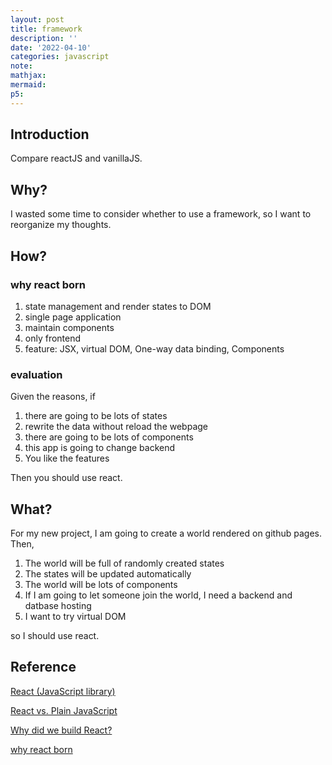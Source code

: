 ```yaml
---
layout: post
title: framework
description: ''
date: '2022-04-10'
categories: javascript
note:
mathjax:
mermaid:
p5:
---
```


## Introduction

Compare reactJS and vanillaJS.

## Why?

I wasted some time to consider whether to use a framework, so I want to reorganize my thoughts.

## How?

### why react born

1. state management and render states to DOM
2. single page application
3. maintain components
4. only frontend
5. feature: JSX, virtual DOM, One-way data binding, Components

### evaluation

Given the reasons, if

1. there are going to be lots of states
2. rewrite the data without reload the webpage
3. there are going to be lots of components
4. this app is going to change backend
5. You like the features

Then you should use react.

## What?

For my new project, I am going to create a world rendered on github pages. Then,

1. The world will be full of randomly created states
2. The states will be updated automatically
3. The world will be lots of components
4. If I am going to let someone join the world, I need a backend and datbase hosting
5. I want to try virtual DOM

so I should use react.

## Reference

[React (JavaScript library)](https://en.wikipedia.org/wiki/React_(JavaScript_library))

[React vs. Plain JavaScript](https://www.framer.com/blog/posts/react-vs-vanilla-js/)

[Why did we build React?](https://reactjs.org/blog/2013/06/05/why-react.html)

[why react born](https://www.google.com/search?q=why+react+born&rlz=1C5CHFA_enTW940TW940&biw=1440&bih=730&sxsrf=APq-WBsZuF_-VNNYiok1pWPqu2_CHEWbQQ%3A1649578159818&ei=r5BSYrnUMc6hoATz0bCQCg&ved=0ahUKEwj55_rBhYn3AhXOEIgKHfMoDKIQ4dUDCA4&uact=5&oq=why+react+born&gs_lcp=Cgdnd3Mtd2l6EAMyBAgjECc6BwgjELADECc6BwgAEEcQsAM6BwgjEOoCECc6BAgAEEM6BQguEIAEOgsILhCABBDHARDRAzoFCAAQgAQ6BQgAEJECOgUIABDLAToKCAAQgAQQhwIQFDoGCAAQFhAeSgQIQRgASgQIRhgAUJYDWJAWYNUXaAJwAXgAgAF5iAGgB5IBBDEzLjGYAQCgAQGwAQrIAQnAAQE&sclient=gws-wiz)
